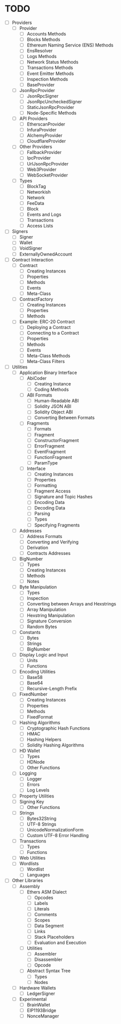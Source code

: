 # TODO

+ [ ] Providers
  + [ ] Provider
    + [ ] Accounts Methods
    + [ ] Blocks Methods
    + [ ] Ethereum Naming Service (ENS) Methods
    + [ ] EnsResolver
    + [ ] Logs Methods
    + [ ] Network Status Methods
    + [ ] Transactions Methods
    + [ ] Event Emitter Methods
    + [ ] Inspection Methods
    + [ ] BaseProvider
  + [ ] JsonRpcProvider
    + [ ] JsonRpcSigner
    + [ ] JsonRpcUncheckedSigner
    + [ ] StaticJsonRpcProvider
    + [ ] Node-Specific Methods
  + [ ] API Providers
    + [ ] EtherscanProvider
    + [ ] InfuraProvider
    + [ ] AlchemyProvider
    + [ ] CloudflareProvider
  + [ ] Other Providers
    + [ ] FallbackProvider
    + [ ] IpcProvider
    + [ ] UrlJsonRpcProvider
    + [ ] Web3Provider
    + [ ] WebSocketProvider
  + [ ] Types
    + [ ] BlockTag
    + [ ] Networkish
    + [ ] Network
    + [ ] FeeData
    + [ ] Block
    + [ ] Events and Logs
    + [ ] Transactions
    + [ ] Access Lists
+ [ ] Signers
  + [ ] Signer
  + [ ] Wallet
  + [ ] VoidSigner
  + [ ] ExternallyOwnedAccount
+ [ ] Contract Interaction
  + [ ] Contract
    + [ ] Creating Instances
    + [ ] Properties
    + [ ] Methods
    + [ ] Events
    + [ ] Meta-Class
  + [ ] ContractFactory
    + [ ] Creating Instances
    + [ ] Properties
    + [ ] Methods
  + [ ] Example: ERC-20 Contract
    + [ ] Deploying a Contract
    + [ ] Connecting to a Contract
    + [ ] Properties
    + [ ] Methods
    + [ ] Events
    + [ ] Meta-Class Methods
    + [ ] Meta-Class Filters
+ [ ] Utilities
  + [ ] Application Binary Interface
    + [ ] AbiCoder
      + [ ] Creating Instance
      + [ ] Coding Methods
    + [ ] ABI Formats
      + [ ] Human-Readable ABI
      + [ ] Solidity JSON ABI
      + [ ] Solidity Object ABI
      + [ ] Converting Between Formats
    + [ ] Fragments
      + [ ] Formats
      + [ ] Fragment
      + [ ] ConstructorFragment
      + [ ] ErrorFragment
      + [ ] EventFragment
      + [ ] FunctionFragment
      + [ ] ParamType
    + [ ] Interface
      + [ ] Creating Instances
      + [ ] Properties
      + [ ] Formatting
      + [ ] Fragment Access
      + [ ] Signature and Topic Hashes
      + [ ] Encoding Data
      + [ ] Decoding Data
      + [ ] Parsing
      + [ ] Types
      + [ ] Specifying Fragments
  + [ ] Addresses
    + [ ] Address Formats
    + [ ] Converting and Verifying
    + [ ] Derivation
    + [ ] Contracts Addresses
  + [ ] BigNumber
    + [ ] Types
    + [ ] Creating Instances
    + [ ] Methods
    + [ ] Notes
  + [ ] Byte Manipulation
    + [ ] Types
    + [ ] Inspection
    + [ ] Converting between Arrays and Hexstrings
    + [ ] Array Manipulation
    + [ ] Hexstring Manipulation
    + [ ] Signature Conversion
    + [ ] Random Bytes
  + [ ] Constants
    + [ ] Bytes
    + [ ] Strings
    + [ ] BigNumber
  + [ ] Display Logic and Input
    + [ ] Units
    + [ ] Functions
  + [ ] Encoding Utilities
    + [ ] Base58
    + [ ] Base64
    + [ ] Recursive-Length Prefix
  + [ ] FixedNumber
    + [ ] Creating Instances
    + [ ] Properties
    + [ ] Methods
    + [ ] FixedFormat
  + [ ] Hashing Algorithms
    + [ ] Cryptographic Hash Functions
    + [ ] HMAC
    + [ ] Hashing Helpers
    + [ ] Solidity Hashing Algorithms
  + [ ] HD Wallet
    + [ ] Types
    + [ ] HDNode
    + [ ] Other Functions
  + [ ] Logging
    + [ ] Logger
    + [ ] Errors
    + [ ] Log Levels
  + [ ] Property Utilities
  + [ ] Signing Key
    + [ ] Other Functions
  + [ ] Strings
    + [ ] Bytes32String
    + [ ] UTF-8 Strings
    + [ ] UnicodeNormalizationForm
    + [ ] Custom UTF-8 Error Handling
  + [ ] Transactions
    + [ ] Types
    + [ ] Functions
  + [ ] Web Utilities
  + [ ] Wordlists
    + [ ] Wordlist
    + [ ] Languages
+ [ ] Other Libraries
  + [ ] Assembly
    + [ ] Ethers ASM Dialect
      + [ ] Opcodes
      + [ ] Labels
      + [ ] Literals
      + [ ] Comments
      + [ ] Scopes
      + [ ] Data Segment
      + [ ] Links
      + [ ] Stack Placeholders
      + [ ] Evaluation and Execution
    + [ ] Utilities
      + [ ] Assembler
      + [ ] Disassembler
      + [ ] Opcode
    + [ ] Abstract Syntax Tree
      + [ ] Types
      + [ ] Nodes
  + [ ] Hardware Wallets
    + [ ] LedgerSigner
  + [ ] Experimental
    + [ ] BrainWallet
    + [ ] EIP1193Bridge
    + [ ] NonceManager

